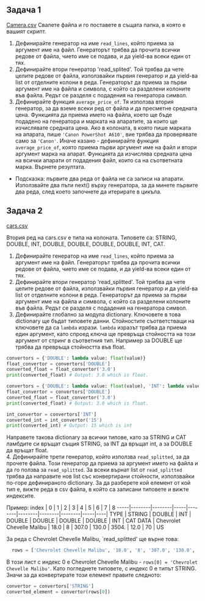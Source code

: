 ## Задача 1
[Camera.csv](https://my.pcloud.com/publink/show?code=XZyL4IZCiguWvoHvAByQSYMGL6XekSMj08k)
Свалете файла и го поставете в същата папка, в която е вашият скрипт.

1. Дефинирайте генератор на име `read_lines`, който приема за аргумент име на файл. Генераторът трябва да прочита всички редове от файла, чието име се подава, и да yield-ва всеки един от тях.
1. Дефинирайте втори генератор 'read_splited'. Той трябва да чете целите редове от файла, използвайки първия генератор и да yield-ва list от отделните колони в реда. Генераторът да приема за първи аргумент име на файла и символа, с който са разделени колоните във файла. Редът се разделя с подадения на генератора символ.
1. Дефинирайте функция `average_price_of`. Тя използва втория генератор, за да вземе всеки ред от файла и да пресметне средната цена. Функцията да приема името на файла, което ще бъде подадено на генератора и марката на апаратите, за които ще изчислявате средната цена. Ако в колоната, в която пише марката на апарата, пише `'Canon PowerShot A610'`, вие трябва да проверявате само за `'Canon'`. Иначе казано - дефинирайте функция `average_price_of`, която приема първи аргумент име на файл и втори аргумент марка на апарат. Функцията да изчислява средната цена на всички апарати от подадения файл, които са на съответната марка. Върнете резултата.
  * Подсказка: първите два реда от файла не са записи на апарати. Използвайте два пъти next() върху генератора, за да минете първите два реда, след което започнете да итерирате в цикъла.
  
## Задача 2
[cars.csv](https://my.pcloud.com/publink/show?code=XZYS4IZ1LLw2bcMBjkl5A9Ks4mm4z07tJXy)

Втория ред на cars.csv е типа на колоната. Типовете са: STRING, DOUBLE, INT, DOUBLE, DOUBLE, DOUBLE, DOUBLE, INT, CAT.
1. Дефинирайте генератор на име `read_lines`, който приема за аргумент име на файл. Генераторът трябва да прочита всички редове от файла, чието име се подава, и да yield-ва всеки един от тях.
1. Дефинирайте втори генератор 'read_splitted'. Той трябва да чете целите редове от файла, използвайки първия генератор и да yield-ва list от отделните колони в реда. Генераторът да приема за първи аргумент име на файла и символа, с който са разделени колоните във файла. Редът се разделя с подадения на генератора символ.
1. Дефинирайте глобално за модула dictionary. Ключовете в това dictionary ще бъдат типовете данни. Стойностите съответстващи на ключовете да са `lambda` изрази. `lambda` изразът трябва да приема един аргумент, като спроед ключа ще превръща стойността на този аргумент от стринг в съответния тип. Например за DOUBLE ще трябва да превръща стойността във float.
  ```python
  convertors = {'DOUBLE': lambda value: float(value)}
  float_convertor = convertors['DOUBLE']
  converted_float = float_convertor('3.0')
  print(converted_float) # Output: 3.0 which is float.
  ```
  ```python
  convertors = {'DOUBLE': lambda value: float(value), 'INT': lambda value: int(value)}
  float_convertor = convertors['DOUBLE']
  converted_float = float_convertor('3.0')
  print(converted_float) # Output: 3.0 which is float.

  int_convertor = convertors['INT']
  converted_int = int_convertor('15')
  print(converted_int) # Output: 15 which is int
  ```
  Направете такова dictionary за всички типове, като за STRING и CAT ламбдите си връщат същия STRING, за INT да връщат int, а за DOUBLE да връщат float.<br>
4. Дефинирайте трети генератор, който използва `read_splitted`, за да прочете файла. Този генератор да приема за аргумент името на файла и да го ползва за `read_splitted`. За всеки върнат list от `read_splitted` трябва да направите нов list със конвертирани стойности, използвайки по-горе дефинираното dictionary. За да разберете кой елемент от кой тип е, вижте реда в csv файла, в който са записани типовете и вижте индексите. 

  Пример:
  index | 0 | 1 | 2 | 3 | 4 | 5 | 6 | 7 | 8
  -----|--------|--------|-----|--------|--------|--------|--------|-----|----|
  TYPE | STRING |	DOUBLE | INT | DOUBLE | DOUBLE | DOUBLE | DOUBLE | INT | CAT
  DATA | Chevrolet Chevelle Malibu | 18.0 | 8 | 307.0 | 130.0 | 3504. | 12.0 | 70 | US

  За реда с Chevrolet Chevelle Malibu, `read_splitted' ще върне това: 
  ```python 
    rows = ['Chevrolet Chevelle Malibu', '18.0', '8', '307.0', '130.0', '3504.', '12.0', '70', 'US\n']
  ```
  В този лист с индекс 0 е Chevrolet Chevelle Malibu - `rows[0] = 'Chevrolet Chevelle Malibu'`. Като погледнете типовете, с индекс 0 е типът STRING. Значи за да конвертирате този елемент правите следното: 
  ```python
  convertor = convertors['STRING']
  converted_element = convertor(rows[0])
  ```




















